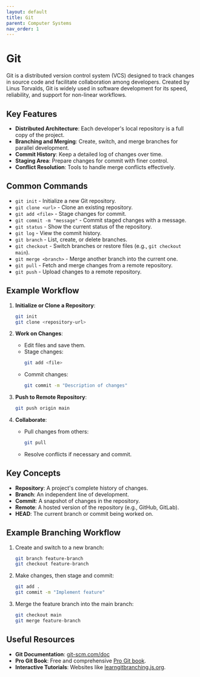 ```yaml
---
layout: default
title: Git
parent: Computer Systems
nav_order: 1
---
```


# Git

Git is a distributed version control system (VCS) designed to track changes in source code and facilitate collaboration among developers. Created by Linus Torvalds, Git is widely used in software development for its speed, reliability, and support for non-linear workflows.

## Key Features

- **Distributed Architecture**: Each developer's local repository is a full copy of the project.
- **Branching and Merging**: Create, switch, and merge branches for parallel development.
- **Commit History**: Keep a detailed log of changes over time.
- **Staging Area**: Prepare changes for commit with finer control.
- **Conflict Resolution**: Tools to handle merge conflicts effectively.

## Common Commands

- `git init` - Initialize a new Git repository.
- `git clone <url>` - Clone an existing repository.
- `git add <file>` - Stage changes for commit.
- `git commit -m "message"` - Commit staged changes with a message.
- `git status` - Show the current status of the repository.
- `git log` - View the commit history.
- `git branch` - List, create, or delete branches.
- `git checkout` - Switch branches or restore files (e.g., `git checkout main`).
- `git merge <branch>` - Merge another branch into the current one.
- `git pull` - Fetch and merge changes from a remote repository.
- `git push` - Upload changes to a remote repository.

## Example Workflow

1. **Initialize or Clone a Repository**:
    ```bash
    git init
    git clone <repository-url>
    ```

2. **Work on Changes**:
    - Edit files and save them.
    - Stage changes:
      ```bash
      git add <file>
      ```
    - Commit changes:
      ```bash
      git commit -m "Description of changes"
      ```

3. **Push to Remote Repository**:
    ```bash
    git push origin main
    ```

4. **Collaborate**:
    - Pull changes from others:
      ```bash
      git pull
      ```
    - Resolve conflicts if necessary and commit.

## Key Concepts

- **Repository**: A project's complete history of changes.
- **Branch**: An independent line of development.
- **Commit**: A snapshot of changes in the repository.
- **Remote**: A hosted version of the repository (e.g., GitHub, GitLab).
- **HEAD**: The current branch or commit being worked on.

## Example Branching Workflow

1. Create and switch to a new branch:
    ```bash
    git branch feature-branch
    git checkout feature-branch
    ```
2. Make changes, then stage and commit:
    ```bash
    git add .
    git commit -m "Implement feature"
    ```
3. Merge the feature branch into the main branch:
    ```bash
    git checkout main
    git merge feature-branch
    ```

## Useful Resources

- **Git Documentation**: [git-scm.com/doc](https://git-scm.com/doc)
- **Pro Git Book**: Free and comprehensive [Pro Git book](https://git-scm.com/book/en/v2).
- **Interactive Tutorials**: Websites like [learngitbranching.js.org](https://learngitbranching.js.org).
